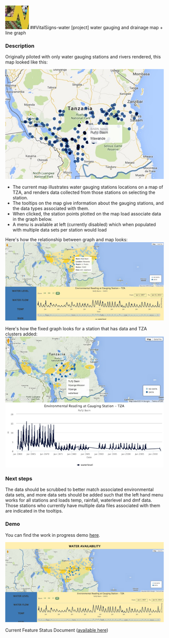 ![VS-logo](https://raw.githubusercontent.com/auremoser/VitalSigns-climate/master/assets/logo-small.jpg)
##VitalSigns-water
[project] water gauging and drainage map + line graph

### Description
Originally piloted with only water gauging stations and rivers rendered, this map looked like this:

![Water Gauge + Drain](https://raw.githubusercontent.com/auremoser/VitalSigns-water/gh-pages/assets/TZA-sagcot.jpg)
* The current map illustrates water gauging stations locations on a map of TZA, and renders data collected from those stations on selecting the station.
* The tooltips on the map give information about the gauging stations, and the data types associated with them.
* When clicked, the station points plotted on the map load associate data in the graph below.
* A menu is available at left (currently disabled) which when populated with multiple data sets per station would load


Here's how the relationship between graph and map looks:
![Map of Gauging Station Data](https://raw.githubusercontent.com/auremoser/VitalSigns-water/gh-pages/assets/VS-watermashup.jpg)

Here's how the fixed graph looks for a station that has data and TZA clusters added:
![Clusters!](https://raw.githubusercontent.com/auremoser/VitalSigns-water/gh-pages/assets/TZA_clusters.jpg)

### Next steps
The data should be scrubbed to better match associated environmental data sets, and more data sets should be added such that the left hand menu works for all stations and loads temp, rainfall, waterlevel and dmf data. Those stations who currently have multiple data files associated with them are indicated in the tooltips.

### Demo
You can find the work in progress demo [here](http://auremoser.github.io/VitalSigns-water/).

![VitalSigns Final](https://raw.githubusercontent.com/auremoser/VitalSigns-water/gh-pages/assets/VS-final.jpg)

Current Feature Status Document ([available here](https://docs.google.com/a/ushahidi.com/document/d/1EqgVCw-hSaYcjneleup-y-xz5_h9r--00TGQq7DUSuQ/edit#))
